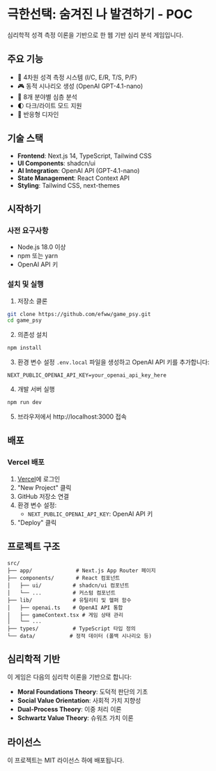 # 극한선택: 숨겨진 나 발견하기 - POC

심리학적 성격 측정 이론을 기반으로 한 웹 기반 심리 분석 게임입니다.

## 주요 기능

- 🧠 4차원 성격 측정 시스템 (I/C, E/R, T/S, P/F)
- 🎮 동적 시나리오 생성 (OpenAI GPT-4.1-nano)
- 🎨 8개 분야별 심층 분석
- 🌓 다크/라이트 모드 지원
- 📱 반응형 디자인

## 기술 스택

- **Frontend**: Next.js 14, TypeScript, Tailwind CSS
- **UI Components**: shadcn/ui
- **AI Integration**: OpenAI API (GPT-4.1-nano)
- **State Management**: React Context API
- **Styling**: Tailwind CSS, next-themes

## 시작하기

### 사전 요구사항

- Node.js 18.0 이상
- npm 또는 yarn
- OpenAI API 키

### 설치 및 실행

1. 저장소 클론
```bash
git clone https://github.com/efww/game_psy.git
cd game_psy
```

2. 의존성 설치
```bash
npm install
```

3. 환경 변수 설정
`.env.local` 파일을 생성하고 OpenAI API 키를 추가합니다:
```env
NEXT_PUBLIC_OPENAI_API_KEY=your_openai_api_key_here
```

4. 개발 서버 실행
```bash
npm run dev
```

5. 브라우저에서 http://localhost:3000 접속

## 배포

### Vercel 배포

1. [Vercel](https://vercel.com)에 로그인
2. "New Project" 클릭
3. GitHub 저장소 연결
4. 환경 변수 설정:
   - `NEXT_PUBLIC_OPENAI_API_KEY`: OpenAI API 키
5. "Deploy" 클릭

## 프로젝트 구조

```
src/
├── app/              # Next.js App Router 페이지
├── components/       # React 컴포넌트
│   ├── ui/          # shadcn/ui 컴포넌트
│   └── ...          # 커스텀 컴포넌트
├── lib/             # 유틸리티 및 헬퍼 함수
│   ├── openai.ts    # OpenAI API 통합
│   ├── gameContext.tsx # 게임 상태 관리
│   └── ...
├── types/           # TypeScript 타입 정의
└── data/           # 정적 데이터 (폴백 시나리오 등)
```

## 심리학적 기반

이 게임은 다음의 심리학 이론을 기반으로 합니다:

- **Moral Foundations Theory**: 도덕적 판단의 기초
- **Social Value Orientation**: 사회적 가치 지향성
- **Dual-Process Theory**: 이중 처리 이론
- **Schwartz Value Theory**: 슈워츠 가치 이론

## 라이선스

이 프로젝트는 MIT 라이선스 하에 배포됩니다.